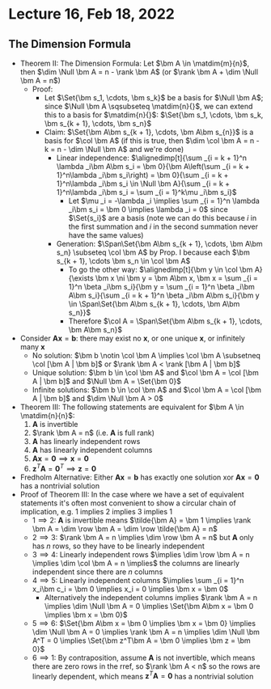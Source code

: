 # Lecture 16, Feb 18, 2022

## The Dimension Formula

* Theorem II: The Dimension Formula: Let $\bm A \in \matdim{m}{n}$, then $\dim \Null \bm A = n - \rank \bm A$ (or $\rank \bm A + \dim \Null \bm A = n$)
	* Proof:
		* Let $\Set{\bm s_1, \cdots, \bm s_k}$ be a basis for $\Null \bm A$; since $\Null \bm A \sqsubseteq \matdim{n}{}$, we can extend this to a basis for $\matdim{n}{}$: $\Set{\bm s_1, \cdots, \bm s_k, \bm s_{k + 1}, \cdots, \bm s_n}$
		* Claim: $\Set{\bm A\bm s_{k + 1}, \cdots, \bm A\bm s_{n}}$ is a basis for $\col \bm A$ (if this is true, then $\dim \col \bm A = n - k = n - \dim \Null \bm A$ and we're done)
			* Linear independence: $\alignedimp[t]{\sum _{i = k + 1}^n \lambda _i\bm A\bm s_i = \bm 0}{\bm A\left(\sum _{i = k + 1}^n\lambda _i\bm s_i\right) = \bm 0}{\sum _{i = k + 1}^n\lambda _i\bm s_i \in \Null \bm A}{\sum _{i = k + 1}^n\lambda _i\bm s_i = \sum _{i = 1}^k\mu _i\bm s_i}$
				* Let $\mu _i = -\lambda _i \implies \sum _{i = 1}^n \lambda _i\bm s_i = \bm 0 \implies \lambda _i = 0$ since $\Set{s_i}$ are a basis (note we can do this because $i$ in the first summation and $i$ in the second summation never have the same values)
			* Generation: $\Span\Set{\bm A\bm s_{k + 1}, \cdots, \bm A\bm s_n} \subseteq \col \bm A$ by Prop. I because each $\bm s_{k + 1}, \cdots \bm s_n \in \col \bm A$
				* To go the other way: $\alignedimp[t]{\bm y \in \col \bm A}{\exists \bm x \ni \bm y = \bm A\bm x, \bm x = \sum _{i = 1}^n \beta _i\bm s_i}{\bm y = \sum _{i = 1}^n \beta _i\bm A\bm s_i}{\sum _{i = k + 1}^n \beta _i\bm A\bm s_i}{\bm y \in \Span\Set{\bm A\bm s_{k + 1}, \cdots, \bm A\bm s_n}}$
				* Therefore $\col A = \Span\Set{\bm A\bm s_{k + 1}, \cdots, \bm A\bm s_n}$
* Consider $\bm A\bm x = \bm b$: there may exist no $\bm x$, or one unique $\bm x$, or infinitely many $\bm x$
	* No solution: $\bm b \notin \col \bm A \implies \col \bm A \subsetneq \col [\bm A | \bm b]$ or $\rank \bm A < \rank [\bm A | \bm b]$
	* Unique solution: $\bm b \in \col \bm A$ and $\col \bm A = \col [\bm A | \bm b]$ and $\Null \bm A = \Set{\bm 0}$
	* Infinite solutions: $\bm b \in \col \bm A$ and $\col \bm A = \col [\bm A | \bm b]$ and $\dim \Null \bm A > 0$
* Theorem III: The following statements are equivalent for $\bm A \in \matdim{n}{n}$:
	1. $\bm A$ is invertible
	2. $\rank \bm A = n$ (i.e. $\bm A$ is full rank)
	3. $\bm A$ has linearly independent rows
	4. $\bm A$ has linearly independent columns
	5. $\bm A\bm x = \bm 0 \implies \bm x = \bm 0$
	6. $\bm z^T\bm A = \bm 0^T \implies \bm z = \bm 0$
* Fredholm Alternative: Either $\bm A\bm x = \bm b$ has exactly one solution xor $\bm A\bm x = \bm 0$ has a nontrivial solution
* Proof of Theorem III: In the case where we have a set of equivalent statements it's often most convenient to show a circular chain of implication, e.g. 1 implies 2 implies 3 implies 1
	* $1 \implies 2$: $\bm A$ is invertible means $\tilde{\bm A} = \bm 1 \implies \rank \bm A = \dim \row \bm A = \dim \row \tilde{\bm A} = n$
	* $2 \implies 3$: $\rank \bm A = n \implies \dim \row \bm A = n$ but $\bm A$ only has $n$ rows, so they have to be linearly independent
	* $3 \implies 4$: Linearly independent rows $\implies \dim \row \bm A = n \implies \dim \col \bm A = n \implies$ the columns are linearly independent since there are $n$ columns
	* $4 \implies 5$: Linearly independent columns $\implies \sum _{i = 1}^n x_i\bm c_i = \bm 0 \implies x_i = 0 \implies \bm x = \bm 0$
		* Alternatively the independent columns implies $\rank \bm A = n \implies \dim \Null \bm A = 0 \implies \Set{\bm A\bm x = \bm 0 \implies \bm x = \bm 0}$
	* $5 \implies 6$: $\Set{\bm A\bm x = \bm 0 \implies \bm x = \bm 0} \implies \dim \Null \bm A = 0 \implies \rank \bm A = n \implies \dim \Null \bm A^T = 0 \implies \Set{\bm z^T\bm A = \bm 0 \implies \bm z = \bm 0}$
	* $6 \implies 1$: By contraposition, assume $\bm A$ is not invertible, which means there are zero rows in the rref, so $\rank \bm A < n$ so the rows are linearly dependent, which means $\bm z^T\bm A = \bm 0$ has a nontrivial solution

